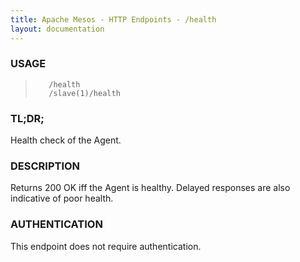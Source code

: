 ```yaml
---
title: Apache Mesos - HTTP Endpoints - /health
layout: documentation
---
```

<!--- This is an automatically generated file. DO NOT EDIT! --->

### USAGE ###
>        /health
>        /slave(1)/health

### TL;DR; ###
Health check of the Agent.

### DESCRIPTION ###
Returns 200 OK iff the Agent is healthy.
Delayed responses are also indicative of poor health.


### AUTHENTICATION ###
This endpoint does not require authentication.